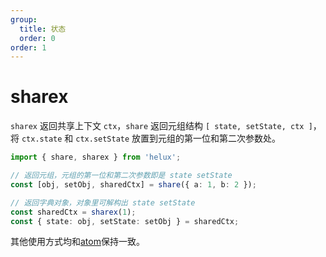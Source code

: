 ```yaml
---
group:
  title: 状态
  order: 0
order: 1
---
```


# sharex

 `sharex` 返回共享上下文 `ctx`，`share` 返回元组结构 `[ state, setState, ctx ]`， 将 `ctx.state` 和 `ctx.setState` 放置到元组的第一位和第二次参数处。

```ts
import { share, sharex } from 'helux';

// 返回元组，元组的第一位和第二次参数即是 state setState
const [obj, setObj, sharedCtx] = share({ a: 1, b: 2 });

// 返回字典对象，对象里可解构出 state setState
const sharedCtx = sharex(1);
const { state: obj, setState: setObj } = sharedCtx;
```

其他使用方式均和[atom](/api/base/atom)保持一致。
